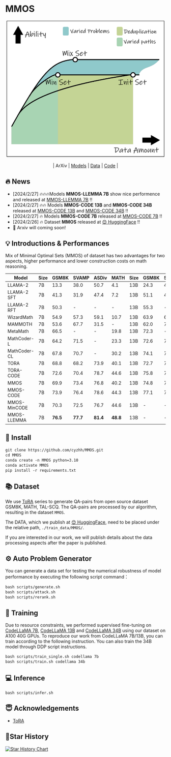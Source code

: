 # MMOS


<p align="center">
  <img src="./images/first_table.png" width="500" />
</p>

<p align="center">
  | ArXiv | <a href="https://pan.quark.cn/s/62a6644c0e02">Models</a> | <a href="https://huggingface.co/datasets/cyzhh/MMOS">Data</a> | <a href="https://github.com/cyzhh/MMOS">Code</a> |
</p>


## 🔥 News
<!-- - [2024/2/26]  -->
- [2024/2/27] 🔥🔥🔥Models **MMOS-LLEMMA 7B** show nice performence and released at [MMOS-LLEMMA 7B](https://pan.quark.cn/s/59024b402c1b) !!
- [2024/2/27] 🔥🔥 Models **MMOS-CODE 13B**  and **MMOS-CODE 34B** released at [MMOS-CODE 13B](https://pan.quark.cn/s/5d5ee083676f) and [MMOS-CODE 34B](https://pan.quark.cn/s/734ff44143da) !!
- [2024/2/27] 🔥 Models **MMOS-CODE 7B** released at [MMOS-CODE 7B](https://pan.quark.cn/s/62a6644c0e02) !!
- [2024/2/26] 🔥 Dataset **MMOS** released at [😊 HuggingFace](https://huggingface.co/datasets/cyzhh/MMOS) !!
- 🔲 Arxiv will coming soon! 

<!-- - [2024/1/12] Models ZZ-Math 7B released at [Google Drive](https://drive.google.com/drive/folders/13tpLR0bNLLg1oLkjUuwJT8STCB10uSSS?usp=sharing) or [Quark](https://pan.quark.cn/s/0b69ec84c793) 
- [2024/1/11] Dataset released at [😊 HuggingFace](https://huggingface.co/datasets/cyzhh/TAL-SCQ-CN_mix) -->

## 💡 Introductions & Performances

Mix of Minimal Optimal Sets (MMOS) of dataset has two advantages for two aspects, higher performance and lower construction costs on math reasoning.


| Model            | Size | GSM8K | SVAMP | ASDiv | MATH | Size | GSM8K | SVAMP | ASDiv | MATH |Size | GSM8K | SVAMP | ASDiv | MATH |
|------------------|------|-------|-------|-------|------|------|-------|-------|-------|------|------|-------|-------|-------|------|
| LLAMA-2          | 7B   | 13.3  | 38.0  | 50.7  | 4.1  | 13B  | 24.3  | 43.1  | 56.3  | 6.3  | 34B  | -     | -     | -     | -    |
| LLAMA-2 SFT      | 7B   | 41.3  | 31.9  | 47.4  | 7.2  | 13B  | 51.1  | 46.3  | 58.6  | 9.2  | 34B  | -     | -     | -     | -    |
| LLAMA-2 RFT      | 7B   | 50.3  | -     | -     | -    | 13B  | 55.3     | -     | -     | -    | 34B  | 57.9     | -     | -     | -    |
| WizardMath       | 7B   | 54.9  | 57.3  | 59.1  | 10.7 | 13B  | 63.9  | 64.3  | 65.8  | 14.0 | 34B  | -     | -     | -     | -    |
| MAMMOTH          | 7B   | 53.6  | 67.7  | 31.5  | -    | 13B  | 62.0  | 72.4  | -     | 34.2 | 34B  | -     | -     | -     | -    |
| MetaMath         | 7B   | 66.5  | -     | -     | 19.8 | 13B  | 72.3  | -     | -     | 22.4 | 34B  | -     | -     | -     | -    |
| MathCoder-L      | 7B   | 64.2  | 71.5  | -     | 23.3 | 13B  | 72.6  | 76.9  | -     | 29.9 | 34B  | -     | -     | -     | -    |
| MathCoder-CL     | 7B   | 67.8  | 70.7  | -     | 30.2 | 13B  | 74.1  | 78.0  | -     | 35.9 | 34B  | -     | -     | -     | -    |
| TORA             | 7B   | 68.8  | 68.2  | 73.9  | 40.1 | 13B  | 72.7  | 72.9  | 77.2  | 43.0 | 34B  | -     | -     | -     | -    |
| TORA-CODE        | 7B   | 72.6  | 70.4  | 78.7  | 44.6 | 13B  | 75.8  | 75.7  | 81.4  | 48.1 | 34B  | 80.7   | 80.5 | 84.2 | 50.8 |
| MMOS             | 7B   | 69.9  | 73.4  | 76.8  | 40.2 | 13B  | 74.8  | 77.0  | 80.0  | 43.2 | 34B  | -     | -     | -     | -    |
| MMOS-CODE        | 7B   | 73.9  | 76.4  | 78.6  | 44.3 | 13B  | 77.1  | 77.5  | 81.9  | 48.1 | 34B   | 80.4  | 80.6  | 85.1  | 49.5 |
| MMOS-MinCODE     | 7B   | 70.3  | 72.5  | 76.7  | 44.6 | 13B  | -     | -     | -     | -    | 34B  | -     | -     | -     | -    |
| MMOS-LLEMMA      | 7B   | **76.5**  | **77.7**  | **81.4**  | **48.8** | 13B  | -     | -     | -     | -    | 34B  | -     | -    | -     | -    |

## 💾 Install

    git clone https://github.com/cyzhh/MMOS.git
    cd MMOS
    conda create -n MMOS python=3.10 
    conda activate MMOS
    pip install -r requirements.txt

## 📚 Dataset

We use [ToRA](https://github.com/microsoft/ToRA?tab=readme-ov-file) series to generate QA-pairs from open source dataset GSM8K, MATH, TAL-SCQ. The QA-pairs are processed by our algorithm, resulting in the dataset `MMOS`.

The DATA, which we publish at [😊 HuggingFace](https://huggingface.co/datasets/cyzhh/MMOS), need to be placed under the relative path, `./train_data/MMOS/`.

If you are interested in our work, we will publish details about the data processing aspects after the paper is published.

## ⚙️ Auto Problem Generator

You can generate a data set for testing the numerical robustness of model performance by executing the following script command：

    bash scripts/generate.sh
    bash scripts/attack.sh
    bash scripts/rerank.sh

## 🚀 Training
Due to resource constraints, we performed supervised fine-tuning on [CodeLLaMA 7B](https://huggingface.co/codellama/CodeLlama-7b-Python-hf), [CodeLLaMA 13B](https://huggingface.co/codellama/CodeLlama-13b-Python-hf) and [CodeLLaMA 34B](https://huggingface.co/codellama/CodeLlama-34b-Python-hf) using our dataset on A100 40G GPUs. To reproduce our work from CodeLLaMA 7B/13B, you can train according to the following instruction. You can also train the 34B model through DDP script instructions.

    bash scripts/train_single.sh codellama 7b
    bash scripts/train.sh codellama 34b

## 💻 Inference

    bash scripts/infer.sh

## 😇 Acknowledgements

- [ToRA](https://github.com/microsoft/ToRA?tab=readme-ov-file)

## 🌟Star History

[![Star History Chart](https://api.star-history.com/svg?repos=cyzhh/MMOS&type=Date)](https://star-history.com/#cyzhh/MMOS&Date)
